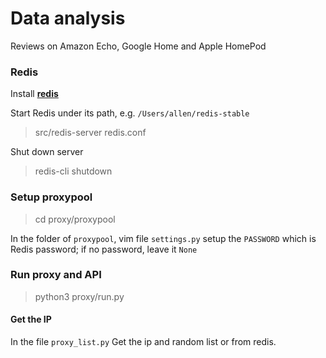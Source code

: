 # Data analysis
Reviews on Amazon Echo, Google Home and Apple HomePod



### Redis

Install **[redis](https://redis.io/topics/quickstart)**

Start Redis under its path, e.g. `/Users/allen/redis-stable`
> src/redis-server redis.conf

Shut down server
> redis-cli shutdown

### Setup proxypool

> cd proxy/proxypool

In the folder of `proxypool`, vim file `settings.py` 
setup the `PASSWORD` which is Redis password; if no password, leave it `None`


### Run proxy and API

> python3 proxy/run.py

#### Get the IP
In the file `proxy_list.py`
Get the ip and random list or from redis.